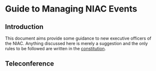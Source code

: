 # Guide to Managing NIAC Events
## Introduction
This document aims provide some guidance to new executive officers of the NIAC. 
Anything discussed here is merely a suggestion and the only rules to be followed are written in the [constitution](https://www.nexusformat.org/NIAC.html).

## Teleconference

